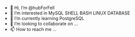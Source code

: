 - 👋 Hi, I’m @hubForFell
- 👀 I’m interested in MySQL SHELL BASH LINUX DATABASE
- 🌱 I’m currently learning PostgreSQL
- 💞️ I’m looking to collaborate on ...
- 📫 How to reach me ...

<!---
hubForFell/hubForFell is a ✨ special ✨ repository because its `README.md` (this file) appears on your GitHub profile.
You can click the Preview link to take a look at your changes.
--->
